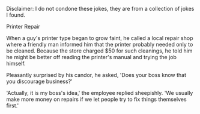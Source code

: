 Disclaimer: I do not condone these jokes, they are from a collection of jokes I found.

Printer Repair

When a guy's printer type began to grow faint, he called a local repair shop where a friendly man informed him that the printer probably needed only to be cleaned. Because the store charged $50 for such cleanings, he told him he might be better off reading the printer's manual and trying the job himself. 

Pleasantly surprised by his candor, he asked, 'Does your boss know that you discourage business?' 

'Actually, it is my boss's idea,' the employee replied sheepishly. 'We usually make more money on repairs if we let people try to fix things themselves first.'

